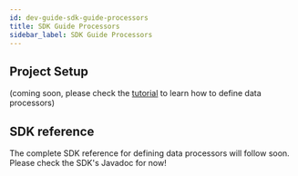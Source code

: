 ```yaml
---
id: dev-guide-sdk-guide-processors
title: SDK Guide Processors
sidebar_label: SDK Guide Processors
---
```


## Project Setup
(coming soon, please check the [tutorial](tutorial-processors) to learn how to define data processors)

## SDK reference
The complete SDK reference for defining data processors will follow soon. Please check the SDK's Javadoc for now!
